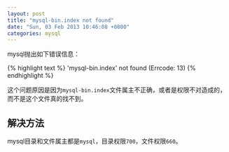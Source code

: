 ```yaml
---
layout: post
title: "mysql-bin.index not found"
date: "Sun, 03 Feb 2013 10:46:08 +0800"
categories: mysql
---
```


mysql抛出如下错误信息：


{% highlight text %}
'mysql-bin.index' not found (Errcode: 13)
{% endhighlight %}

这个问题原因是因为`mysql-bin.index`文件属主不正确，或者是权限不对造成的，而不是这个文件真的找不到。

解决方法
-----

mysql目录和文件属主都是`mysql`，目录权限`700`，文件权限`660`。
